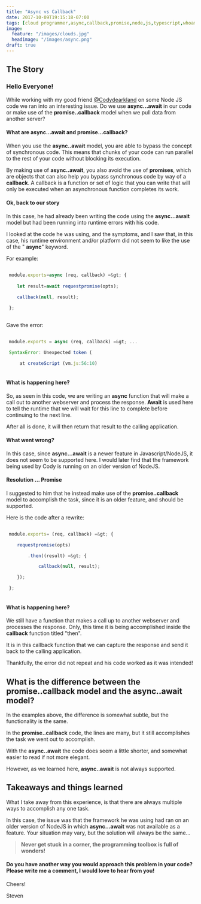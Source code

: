 ```yaml
---
title: "Async vs Callback"
date: 2017-10-09T19:15:18-07:00
tags: [cloud programmer,async,callback,promise,node,js,typescript,whoami,about]
image:
  feature: "/images/clouds.jpg"
  headimage: "/images/async.png"
draft: true
---
```


## The Story

### Hello Everyone!

While working with my good friend [@Codydearkland](https://twitter.com/Codydearkland) on some Node JS code we ran into an interesting issue. Do we use **async...await** in our code or make use of the **promise..callback** model when we pull data from another server?

#### What are async...await and promise...callback?

When you use the **async..await** model, you are able to bypass the concept of synchronous code. This means that chunks of your code can run parallel to the rest of your code without blocking its execution.

By making use of **async..await**, you also avoid the use of **promises**, which are objects that can also help you bypass synchronous code by way of a **callback**. A callback is a function or set of logic that you can write that will only be executed when an asynchronous function completes its work. 

#### Ok, back to our story

In this case, he had already been writing the code using the **async...await** model but had been running into runtime errors with his code.

I looked at the code he was using, and the symptoms, and I saw that, in this case, his runtime environment and/or platform did not seem to like the use of the &quot; **async**&quot; keyword.

For example:
```javascript
 
 module.exports=async (req, callback) =&gt; {
 
    let result=await requestpromise(opts);
 
    callback(null, result);

 };
 
```
Gave the error:

```javascript
 
 module.exports = async (req, callback) =&gt; ...                       ^

 SyntaxError: Unexpected token (

     at createScript (vm.js:56:10)
 
```

#### What is happening here?

So, as seen in this code, we are writing an **async** function that will make a call out to another webserver and process the response. **Await** is used here to tell the runtime that we will wait for this line to complete before continuing to the next line.

After all is done, it will then return that result to the calling application.

#### What went wrong?

In this case, since **async...await** is a newer feature in Javascript/NodeJS, it does not seem to be supported here. I would later find that the framework being used by Cody is running on an older version of NodeJS.

#### Resolution ... Promise

I suggested to him that he instead make use of the **promise..callback** model to accomplish the task, since it is an older feature, and should be supported.

Here is the code after a rewrite:

```javascript
 
 module.exports= (req, callback) =&gt; {

    requestpromise(opts)

        .then((result) =&gt; {

            callback(null, result);

    });

 };
 
 ```

#### What is happening here?
We still have a function that makes a call up to another webserver and processes the response. Only, this time it is being accomplished inside the **callback** function titled "then". 

It is in this callback function that we can capture the response and send it back to the calling application.

Thankfully, the error did not repeat and his code worked as it was intended!

## What is the difference between the promise..callback model and the async..await model?

In the examples above, the difference is somewhat subtle, but the functionality is the same. 

In the **promise..callback** code, the lines are many, but it still accomplishes the task we went out to accomplish. 

With the **async..await** the code does seem a little shorter, and somewhat easier to read if not more elegant. 

However, as we learned here, **async..await** is not always supported.

## Takeaways and things learned

What I take away from this experience, is that there are always multiple ways to accomplish any one task.

In this case, the issue was that the framework he was using had ran on an older version of NodeJS in which **async...await** was not available as a feature. Your situation may vary, but the solution will always be the same…

> **Never get stuck in a corner, the programming toolbox is full of wonders!**

#### Do you have another way you would approach this problem in your code? Please write me a comment, I would love to hear from you!

Cheers!

Steven
